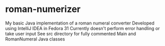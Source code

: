 # roman-numerizer
My basic Java implementation of a roman numeral converter
Developed using IntelliJ IDEA in Fedora 31
Currently doesn't perform error handling or take user input
See src directory for fully commented Main and RomanNumeral Java classes
